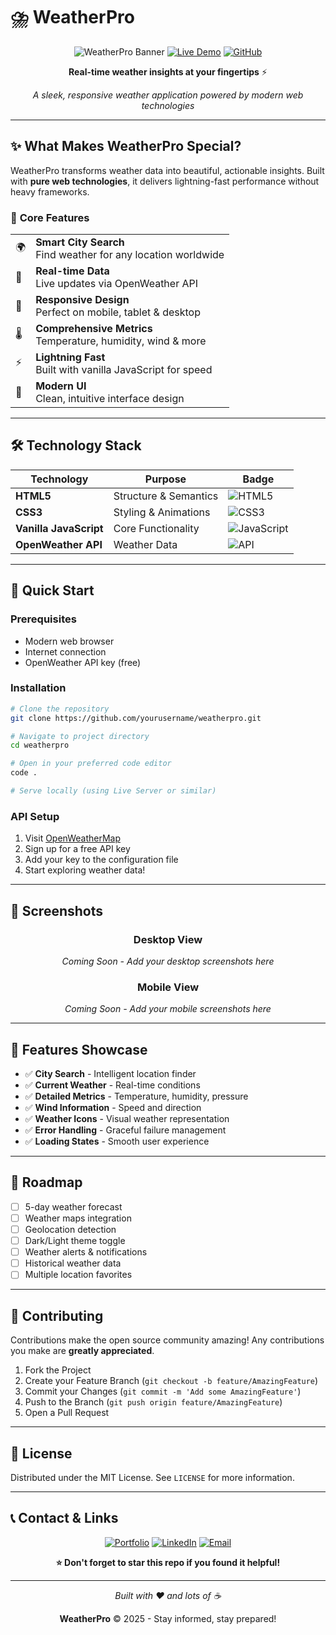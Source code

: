 # ⛈️ WeatherPro

<div align="center">
  
![WeatherPro Banner](https://img.shields.io/badge/Weather-Pro-blue?style=for-the-badge&logo=weather&logoColor=white)
[![Live Demo](https://img.shields.io/badge/🌐-Live%20Demo-brightgreen?style=for-the-badge)](https://yourwebsite.com)
[![GitHub](https://img.shields.io/badge/GitHub-Repository-black?style=for-the-badge&logo=github)](https://github.com/CodewithBikram2025/WeatherPro?tab=readme-ov-file)

**Real-time weather insights at your fingertips** ⚡

*A sleek, responsive weather application powered by modern web technologies*

</div>

---

## ✨ **What Makes WeatherPro Special?**

WeatherPro transforms weather data into beautiful, actionable insights. Built with **pure web technologies**, it delivers lightning-fast performance without heavy frameworks.

### 🎯 **Core Features**

<table>
<tr>
<td>🌍</td>
<td><strong>Smart City Search</strong><br/>Find weather for any location worldwide</td>
</tr>
<tr>
<td>📡</td>
<td><strong>Real-time Data</strong><br/>Live updates via OpenWeather API</td>
</tr>
<tr>
<td>📱</td>
<td><strong>Responsive Design</strong><br/>Perfect on mobile, tablet & desktop</td>
</tr>
<tr>
<td>🌡️</td>
<td><strong>Comprehensive Metrics</strong><br/>Temperature, humidity, wind & more</td>
</tr>
<tr>
<td>⚡</td>
<td><strong>Lightning Fast</strong><br/>Built with vanilla JavaScript for speed</td>
</tr>
<tr>
<td>🎨</td>
<td><strong>Modern UI</strong><br/>Clean, intuitive interface design</td>
</tr>
</table>

---

## 🛠️ **Technology Stack**

<div align="center">

| Technology | Purpose | Badge |
|------------|---------|--------|
| **HTML5** | Structure & Semantics | ![HTML5](https://img.shields.io/badge/HTML5-E34F26?style=flat&logo=html5&logoColor=white) |
| **CSS3** | Styling & Animations | ![CSS3](https://img.shields.io/badge/CSS3-1572B6?style=flat&logo=css3&logoColor=white) |
| **Vanilla JavaScript** | Core Functionality | ![JavaScript](https://img.shields.io/badge/JavaScript-F7DF1E?style=flat&logo=javascript&logoColor=black) |
| **OpenWeather API** | Weather Data | ![API](https://img.shields.io/badge/OpenWeather-API-orange?style=flat) |

</div>

---

## 🚀 **Quick Start**

### Prerequisites
- Modern web browser
- Internet connection
- OpenWeather API key (free)

### Installation
```bash
# Clone the repository
git clone https://github.com/yourusername/weatherpro.git

# Navigate to project directory
cd weatherpro

# Open in your preferred code editor
code .

# Serve locally (using Live Server or similar)
```

### API Setup
1. Visit [OpenWeatherMap](https://openweathermap.org/api)
2. Sign up for a free API key
3. Add your key to the configuration file
4. Start exploring weather data!

---

## 📱 **Screenshots**

<div align="center">

### Desktop View
*Coming Soon - Add your desktop screenshots here*

### Mobile View  
*Coming Soon - Add your mobile screenshots here*

</div>

---

## 🌟 **Features Showcase**

- ✅ **City Search** - Intelligent location finder
- ✅ **Current Weather** - Real-time conditions
- ✅ **Detailed Metrics** - Temperature, humidity, pressure
- ✅ **Wind Information** - Speed and direction
- ✅ **Weather Icons** - Visual weather representation
- ✅ **Error Handling** - Graceful failure management
- ✅ **Loading States** - Smooth user experience

---

## 🔮 **Roadmap**

- [ ] 5-day weather forecast
- [ ] Weather maps integration  
- [ ] Geolocation detection
- [ ] Dark/Light theme toggle
- [ ] Weather alerts & notifications
- [ ] Historical weather data
- [ ] Multiple location favorites

---

## 🤝 **Contributing**

Contributions make the open source community amazing! Any contributions you make are **greatly appreciated**.

1. Fork the Project
2. Create your Feature Branch (`git checkout -b feature/AmazingFeature`)
3. Commit your Changes (`git commit -m 'Add some AmazingFeature'`)
4. Push to the Branch (`git push origin feature/AmazingFeature`)
5. Open a Pull Request

---

## 📄 **License**

Distributed under the MIT License. See `LICENSE` for more information.

---

## 📞 **Contact & Links**

<div align="center">

[![Portfolio](https://img.shields.io/badge/Portfolio-Visit-purple?style=for-the-badge)](https://yourportfolio.com)
[![LinkedIn](https://img.shields.io/badge/LinkedIn-Connect-blue?style=for-the-badge&logo=linkedin)](https://linkedin.com/in/yourprofile)
[![Email](https://img.shields.io/badge/Email-Contact-red?style=for-the-badge&logo=gmail)](mailto:your.email@gmail.com)

**⭐ Don't forget to star this repo if you found it helpful!**

</div>

---

<div align="center">
  
*Built with ❤️ and lots of ☕*

**WeatherPro** © 2025 - Stay informed, stay prepared!

</div>
